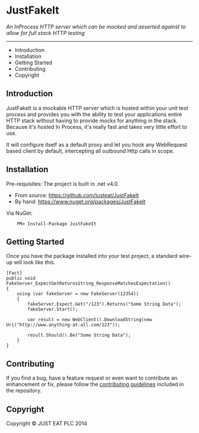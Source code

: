 JustFakeIt
==========
_An InProcess HTTP server which can be mocked and asserted against to allow for full stack HTTP testing_

---

* Introduction
* Installation
* Getting Started
* Contributing
* Copyright

## Introduction

JustFakeIt is a mockable HTTP server which is hosted within your unit test process and provides you with the ability to test your applications entire HTTP stack without having to provide mocks for anything in the stack. Because it's hosted In Process, it's really fast and takes very little effort to use.

It will configure itself as a default proxy and let you hook any WebRequest based client by default, intercepting all outbound Http calls in scope.

## Installation

Pre-requisites: The project is built in .net v4.0.

* From source: https://github.com/justeat/JustFakeIt
* By hand: https://www.nuget.org/packages/JustFakeIt

Via NuGet:

		PM> Install-Package JustFakeIt


## Getting Started

Once you have the package installed into your test project, a standard wire-up will look like this.

```
[Fact]
public void FakeServer_ExpectGetReturnsString_ResponseMatchesExpectation()
{    
    using (var fakeServer = new FakeServer(12354))
    {
        fakeServer.Expect.Get("/123").Returns("Some String Data");
        fakeServer.Start();

        var result = new WebClient().DownloadString(new Uri("http://www.anything-at-all.com/123"));

        result.Should().Be("Some String Data");
    }
}
```

## Contributing

If you find a bug, have a feature request or even want to contribute an enhancement or fix, please follow the [contributing guidelines](CONTRIBUTING.md) included in the repository.


## Copyright

Copyright © JUST EAT PLC 2014

